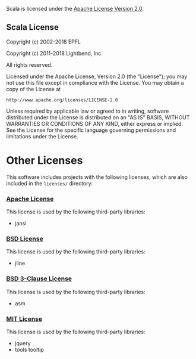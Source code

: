 Scala is licensed under the [Apache License Version 2.0](https://www.apache.org/licenses/LICENSE-2.0).

## Scala License

Copyright (c) 2002-2018 EPFL

Copyright (c) 2011-2018 Lightbend, Inc.

All rights reserved.

Licensed under the Apache License, Version 2.0 (the "License");
you may not use this file except in compliance with the License.
You may obtain a copy of the License at

    http://www.apache.org/licenses/LICENSE-2.0

Unless required by applicable law or agreed to in writing, software
distributed under the License is distributed on an "AS IS" BASIS,
WITHOUT WARRANTIES OR CONDITIONS OF ANY KIND, either express or implied.
See the License for the specific language governing permissions and
limitations under the License.

# Other Licenses

This software includes projects with the following licenses,
which are also included in the `licenses/` directory:

### [Apache License](http://www.apache.org/licenses/LICENSE-2.0.html)
This license is used by the following third-party libraries:

  * jansi

### [BSD License](http://www.opensource.org/licenses/bsd-license.php)
This license is used by the following third-party libraries:

  * jline

### [BSD 3-Clause License](http://opensource.org/licenses/BSD-3-Clause)
This license is used by the following third-party libraries:

  * asm

### [MIT License](http://www.opensource.org/licenses/MIT)
This license is used by the following third-party libraries:

  * jquery
  * tools tooltip
